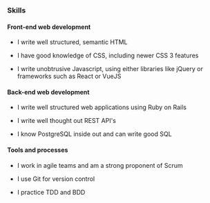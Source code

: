 ### Skills

#### Front-end web development

* I write well structured, semantic HTML

* I have good knowledge of CSS, including newer CSS 3 features

* I write unobtrusive Javascript, using either libraries like jQuery or
  frameworks such as React or VueJS

#### Back-end web development

* I write well structured web applications using Ruby on Rails

* I write well thought out REST API's

* I know PostgreSQL inside out and can write good SQL

#### Tools and processes

* I work in agile teams and am a strong proponent of Scrum

* I use Git for version control

* I practice TDD and BDD
